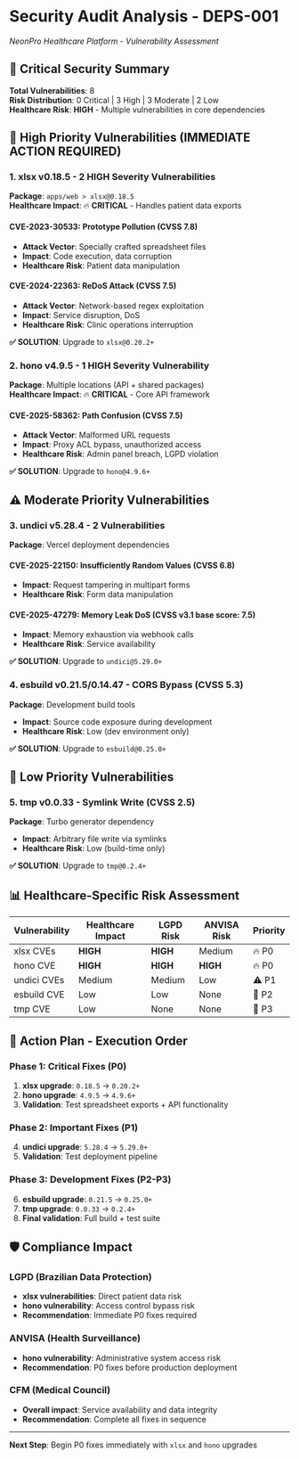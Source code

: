 # Security Audit Analysis - DEPS-001

_NeonPro Healthcare Platform - Vulnerability Assessment_

## 🚨 Critical Security Summary

**Total Vulnerabilities**: 8\
**Risk Distribution**: 0 Critical | 3 High | 3 Moderate | 2 Low\
**Healthcare Risk**: **HIGH** - Multiple vulnerabilities in core dependencies

## 🎯 High Priority Vulnerabilities (IMMEDIATE ACTION REQUIRED)

### 1. **xlsx v0.18.5** - 2 HIGH Severity Vulnerabilities

**Package**: `apps/web > xlsx@0.18.5`\
**Healthcare Impact**: 🔥 **CRITICAL** - Handles patient data exports

#### CVE-2023-30533: Prototype Pollution (CVSS 7.8)

- **Attack Vector**: Specially crafted spreadsheet files
- **Impact**: Code execution, data corruption
- **Healthcare Risk**: Patient data manipulation

#### CVE-2024-22363: ReDoS Attack (CVSS 7.5)

- **Attack Vector**: Network-based regex exploitation
- **Impact**: Service disruption, DoS
- **Healthcare Risk**: Clinic operations interruption

**✅ SOLUTION**: Upgrade to `xlsx@0.20.2+`

### 2. **hono v4.9.5** - 1 HIGH Severity Vulnerability

**Package**: Multiple locations (API + shared packages)\
**Healthcare Impact**: 🔥 **CRITICAL** - Core API framework

#### CVE-2025-58362: Path Confusion (CVSS 7.5)

- **Attack Vector**: Malformed URL requests
- **Impact**: Proxy ACL bypass, unauthorized access
- **Healthcare Risk**: Admin panel breach, LGPD violation

**✅ SOLUTION**: Upgrade to `hono@4.9.6+`

## ⚠️ Moderate Priority Vulnerabilities

### 3. **undici v5.28.4** - 2 Vulnerabilities

**Package**: Vercel deployment dependencies

#### CVE-2025-22150: Insufficiently Random Values (CVSS 6.8)

- **Impact**: Request tampering in multipart forms
- **Healthcare Risk**: Form data manipulation

#### CVE-2025-47279: Memory Leak DoS (CVSS v3.1 base score: 7.5)

- **Impact**: Memory exhaustion via webhook calls
- **Healthcare Risk**: Service availability

**✅ SOLUTION**: Upgrade to `undici@5.29.0+`

### 4. **esbuild v0.21.5/0.14.47** - CORS Bypass (CVSS 5.3)

**Package**: Development build tools

- **Impact**: Source code exposure during development
- **Healthcare Risk**: Low (dev environment only)

**✅ SOLUTION**: Upgrade to `esbuild@0.25.0+`

## 🔧 Low Priority Vulnerabilities

### 5. **tmp v0.0.33** - Symlink Write (CVSS 2.5)

**Package**: Turbo generator dependency

- **Impact**: Arbitrary file write via symlinks
- **Healthcare Risk**: Low (build-time only)

**✅ SOLUTION**: Upgrade to `tmp@0.2.4+`

## 📊 Healthcare-Specific Risk Assessment

| Vulnerability | Healthcare Impact | LGPD Risk | ANVISA Risk | Priority |
| ------------- | ----------------- | --------- | ----------- | -------- |
| xlsx CVEs     | **HIGH**          | **HIGH**  | Medium      | 🔥 P0    |
| hono CVE      | **HIGH**          | **HIGH**  | **HIGH**    | 🔥 P0    |
| undici CVEs   | Medium            | Medium    | Low         | ⚠️ P1     |
| esbuild CVE   | Low               | Low       | None        | 📝 P2    |
| tmp CVE       | Low               | None      | None        | 📝 P3    |

## 🎯 Action Plan - Execution Order

### Phase 1: Critical Fixes (P0)

1. **xlsx upgrade**: `0.18.5` → `0.20.2+`
2. **hono upgrade**: `4.9.5` → `4.9.6+`
3. **Validation**: Test spreadsheet exports + API functionality

### Phase 2: Important Fixes (P1)

4. **undici upgrade**: `5.28.4` → `5.29.0+`
5. **Validation**: Test deployment pipeline

### Phase 3: Development Fixes (P2-P3)

6. **esbuild upgrade**: `0.21.5` → `0.25.0+`
7. **tmp upgrade**: `0.0.33` → `0.2.4+`
8. **Final validation**: Full build + test suite

## 🛡️ Compliance Impact

### LGPD (Brazilian Data Protection)

- **xlsx vulnerabilities**: Direct patient data risk
- **hono vulnerability**: Access control bypass risk
- **Recommendation**: Immediate P0 fixes required

### ANVISA (Health Surveillance)

- **hono vulnerability**: Administrative system access risk
- **Recommendation**: P0 fixes before production deployment

### CFM (Medical Council)

- **Overall impact**: Service availability and data integrity
- **Recommendation**: Complete all fixes in sequence

---

**Next Step**: Begin P0 fixes immediately with `xlsx` and `hono` upgrades
